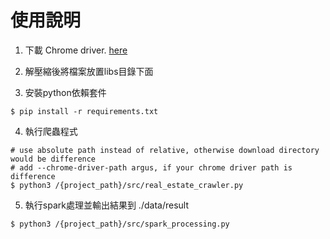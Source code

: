 # 使用說明

1. 下載 Chrome driver. [here](https://chromedriver.chromium.org/downloads)


2. 解壓縮後將檔案放置libs目錄下面


3. 安裝python依賴套件 
```shell
$ pip install -r requirements.txt
```

4. 執行爬蟲程式

```shell
# use absolute path instead of relative, otherwise download directory would be difference
# add --chrome-driver-path argus, if your chrome driver path is difference
$ python3 /{project_path}/src/real_estate_crawler.py
```

5. 執行spark處理並輸出結果到 ./data/result
```shell
$ python3 /{project_path}/src/spark_processing.py
```
